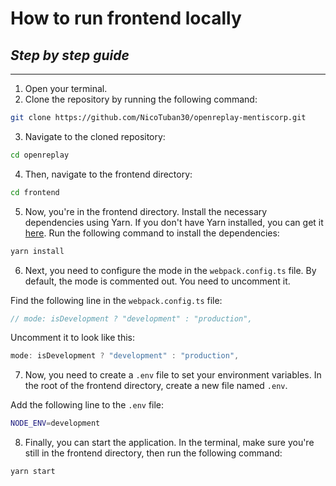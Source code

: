 # **How to run frontend locally**

## _Step by step guide_

---

1. Open your terminal.
2. Clone the repository by running the following command:

```bash
git clone https://github.com/NicoTuban30/openreplay-mentiscorp.git
```

3. Navigate to the cloned repository:

```bash
cd openreplay
```

4. Then, navigate to the frontend directory:

```bash
cd frontend
```

5. Now, you're in the frontend directory. Install the necessary dependencies using Yarn. If you don't have Yarn installed, you can get it [here](https://classic.yarnpkg.com/en/docs/install/). Run the following command to install the dependencies:

```bash
yarn install
```

6. Next, you need to configure the mode in the `webpack.config.ts` file. By default, the mode is commented out. You need to uncomment it.

Find the following line in the `webpack.config.ts` file:

```typescript
// mode: isDevelopment ? "development" : "production",
```

Uncomment it to look like this:

```typescript
mode: isDevelopment ? "development" : "production",
```

7. Now, you need to create a `.env` file to set your environment variables. In the root of the frontend directory, create a new file named `.env`.

Add the following line to the `.env` file:

```bash
NODE_ENV=development
```

8. Finally, you can start the application. In the terminal, make sure you're still in the frontend directory, then run the following command:

```bash
yarn start
```
